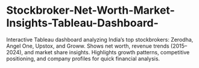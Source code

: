# Stockbroker-Net-Worth-Market-Insights-Tableau-Dashboard-
Interactive Tableau dashboard analyzing India’s top stockbrokers: Zerodha, Angel One, Upstox, and Groww. Shows net worth, revenue trends (2015–2024), and market share insights. Highlights growth patterns, competitive positioning, and company profiles for quick financial analysis.
